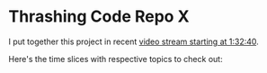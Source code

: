 # Thrashing Code Repo X

I put together this project in recent [video stream starting at 1:32:40](https://youtu.be/sg4Nnnb-Vvc?t=5560).

Here's the time slices with respective topics to check out:

